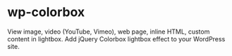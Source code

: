 # wp-colorbox
View image, video (YouTube, Vimeo), web page, inline HTML, custom content in lightbox. Add jQuery Colorbox lightbox effect to your WordPress site.
